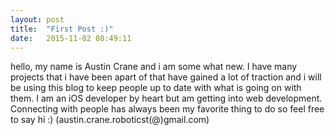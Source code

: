```yaml
---
layout: post
title:  "First Post :)"
date:   2015-11-02 08:49:11
---
```


hello, my name is Austin Crane and i am some what new. I have many projects that i have been apart of that have gained a lot of traction and i will be using this blog to keep people up to date with what is going on with them. I am an iOS developer by heart but am getting into web development. Connecting with people has always been my favorite thing to do so feel free to say hi :) (austin.crane.roboticst(@)gmail.com)
<!--break-->
